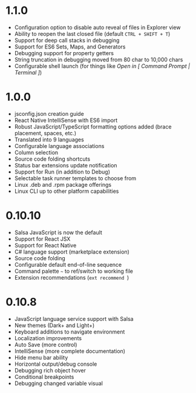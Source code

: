 # 1.1.0

- Configuration option to disable auto reveal of files in Explorer view
- Ability to reopen the last closed file (default `CTRL + SHIFT + T`)
- Support for deep call stacks in debugging
- Support for ES6 Sets, Maps, and Generators
- Debugging support for property getters
- String truncation in debugging moved from 80 char to 10,000 chars
- Configurable shell launch (for things like *Open in [ Command Prompt | Terminal ]*)

# 1.0.0

- jsconfig.json creation guide
- React Native IntelliSense with ES6 import
- Robust JavaScript/TypeScript formatting options added (brace placement, spaces, etc.)
- Translated into 9 languages
- Configurable language associations
- Column selection
- Source code folding shortcuts
- Status bar extensions update notification
- Support for Run (in addition to Debug)
- Selectable task runner templates to choose from
- Linux .deb and .rpm package offerings
- Linux CLI up to other platform capabilities

# 0.10.10

- Salsa JavaScript is now the default
- Support for React JSX
- Support for React Native
- C# language support (marketplace extension)
- Source code folding
- Configurable default end-of-line sequence
- Command palette `~` to ref/switch to working file
- Extension recommendations (`ext recommend `)

# 0.10.8

- JavaScript language service support with Salsa
- New themes (Dark+ and Light+)
- Keyboard additions to navigate environment
- Localization improvements
- Auto Save (more control)
- IntelliSense (more complete documentation)
- Hide menu bar ability
- Horizontal output/debug console
- Debugging rich object hover
- Conditional breakpoints
- Debugging changed variable visual

